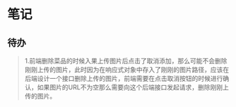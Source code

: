 # 笔记

## 待办

> 1.前端删除菜品的时候入果上传图片后点击了取消添加，那么可能不会删除刚刚上传的图片，此时因为在响应式对象中存入了刚刚的图片路径，应该在后端设计一个接口删除上传的图片，前端需要在点击取消按钮的时候进行确认，如果图片的URL不为空那么需要向这个后端接口发起请求，删除刚刚上传的图片。